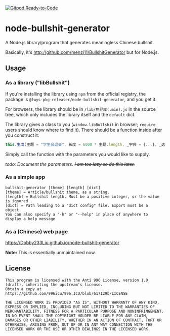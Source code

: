 [![Gitpod Ready-to-Code](https://img.shields.io/badge/Gitpod-Ready--to--Code-blue?logo=gitpod)](https://gitpod.io/#https://github.com/Dobby233Liu/node-bullshit-generator) 

# node-bullshit-generator

A Node.js library/program that generates meaningless Chinese bullshit.

Basically, it's http://github.com/menzi11/BullshitGenerator but for Node.js.

## Usage
### As a library ("libBullshit")

If you're installing the library using `npm` from the official registry, the package is `@lwys-pkg-releaser/node-bullshit-generator`, and you get it.

For browsers, the library should be in `/lib/狗屁库(.min).js` in the source tree, which only includes the library itself and the `default` dict.

The library gives a class to you (`window.libBullshit` in browser; `require` users should know where to find it). There should be a function inside after you construct it:
```javascript
this.生成(主题 = "学生会退会", 长度 = 6000 * 主题.length, _字典 = {...}, _选项 = {...})
```
Simply call the function with the parameters you would like to supply.

*todo: Document the parameters. <s>I am too lazy so do this later.</s>*

### As a simple app

```
bullshit-generator [theme] [length] [dict]
[theme] = Article/bullshit theme, as a string.
[length] = Bullshit length. Must be a positive integer, or the value is ignored.
[dict] = Path leading to a "dict config" file. Export must be a object.
You can also specify a "-h" or "--help" in place of anywhere to display a help message
```

### As a (Chinese) web page
https://Dobby233Liu.github.io/node-bullshit-generator

**Note:** This is essentially unmaintained now.

## License

```
This program is licensed with the Anti 996 License, version 1.0 (draft), inheriting the upstream's license.
Obtain a copy at https://github.com/996icu/996.ICU/blob/617129b/LICENSE

THE LICENSED WORK IS PROVIDED "AS IS", WITHOUT WARRANTY OF ANY KIND,
EXPRESS OR IMPLIED, INCLUDING BUT NOT LIMITED TO THE WARRANTIES OF
MERCHANTABILITY, FITNESS FOR A PARTICULAR PURPOSE AND NONINFRINGEMENT.
IN NO EVENT SHALL THE COPYRIGHT HOLDER BE LIABLE FOR ANY CLAIM,
DAMAGES OR OTHER LIABILITY, WHETHER IN AN ACTION OF CONTRACT, TORT OR
OTHERWISE, ARISING FROM, OUT OF OR IN ANY WAY CONNECTION WITH THE
LICENSED WORK OR THE USE OR OTHER DEALINGS IN THE LICENSED WORK.
```
